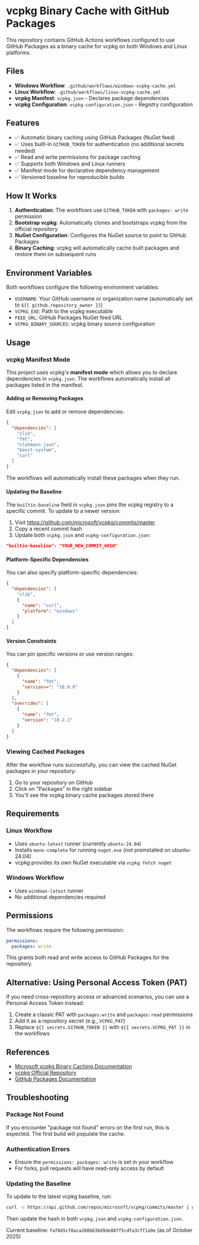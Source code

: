 # vcpkg Binary Cache with GitHub Packages

This repository contains GitHub Actions workflows configured to use GitHub Packages as a binary cache for vcpkg on both Windows and Linux platforms.

## Files

- **Windows Workflow**: `.github/workflows/windows-vcpkg-cache.yml`
- **Linux Workflow**: `.github/workflows/linux-vcpkg-cache.yml`
- **vcpkg Manifest**: `vcpkg.json` - Declares package dependencies
- **vcpkg Configuration**: `vcpkg-configuration.json` - Registry configuration

## Features

- ✅ Automatic binary caching using GitHub Packages (NuGet feed)
- ✅ Uses built-in `GITHUB_TOKEN` for authentication (no additional secrets needed)
- ✅ Read and write permissions for package caching
- ✅ Supports both Windows and Linux runners
- ✅ Manifest mode for declarative dependency management
- ✅ Versioned baseline for reproducible builds

## How It Works

1. **Authentication**: The workflows use `GITHUB_TOKEN` with `packages: write` permission
2. **Bootstrap vcpkg**: Automatically clones and bootstraps vcpkg from the official repository
3. **NuGet Configuration**: Configures the NuGet source to point to GitHub Packages
4. **Binary Caching**: vcpkg will automatically cache built packages and restore them on subsequent runs

## Environment Variables

Both workflows configure the following environment variables:

- `USERNAME`: Your GitHub username or organization name (automatically set to `${{ github.repository_owner }}`)
- `VCPKG_EXE`: Path to the vcpkg executable
- `FEED_URL`: GitHub Packages NuGet feed URL
- `VCPKG_BINARY_SOURCES`: vcpkg binary source configuration

## Usage

### vcpkg Manifest Mode

This project uses vcpkg's **manifest mode** which allows you to declare dependencies in `vcpkg.json`. The workflows automatically install all packages listed in the manifest.

#### Adding or Removing Packages

Edit `vcpkg.json` to add or remove dependencies:

```json
{
  "dependencies": [
    "zlib",
    "fmt",
    "nlohmann-json",
    "boost-system",
    "curl"
  ]
}
```

The workflows will automatically install these packages when they run.

#### Updating the Baseline

The `builtin-baseline` field in `vcpkg.json` pins the vcpkg registry to a specific commit. To update to a newer version:

1. Visit https://github.com/microsoft/vcpkg/commits/master
2. Copy a recent commit hash
3. Update both `vcpkg.json` and `vcpkg-configuration.json`:

```json
"builtin-baseline": "YOUR_NEW_COMMIT_HASH"
```

#### Platform-Specific Dependencies

You can also specify platform-specific dependencies:

```json
{
  "dependencies": [
    "zlib",
    {
      "name": "curl",
      "platform": "windows"
    }
  ]
}
```

#### Version Constraints

You can pin specific versions or use version ranges:

```json
{
  "dependencies": [
    {
      "name": "fmt",
      "version>=": "10.0.0"
    }
  ],
  "overrides": [
    {
      "name": "fmt",
      "version": "10.2.1"
    }
  ]
}
```

### Viewing Cached Packages

After the workflow runs successfully, you can view the cached NuGet packages in your repository:
1. Go to your repository on GitHub
2. Click on "Packages" in the right sidebar
3. You'll see the vcpkg binary cache packages stored there

## Requirements

### Linux Workflow
- Uses `ubuntu-latest` runner (currently `ubuntu-24.04`)
- Installs `mono-complete` for running `nuget.exe` (not preinstalled on ubuntu-24.04)
- vcpkg provides its own NuGet executable via `vcpkg fetch nuget`

### Windows Workflow
- Uses `windows-latest` runner
- No additional dependencies required

## Permissions

The workflows require the following permission:
```yaml
permissions:
  packages: write
```

This grants both read and write access to GitHub Packages for the repository.

## Alternative: Using Personal Access Token (PAT)

If you need cross-repository access or advanced scenarios, you can use a Personal Access Token instead:

1. Create a classic PAT with `packages:write` and `packages:read` permissions
2. Add it as a repository secret (e.g., `VCPKG_PAT`)
3. Replace `${{ secrets.GITHUB_TOKEN }}` with `${{ secrets.VCPKG_PAT }}` in the workflows

## References

- [Microsoft vcpkg Binary Caching Documentation](https://learn.microsoft.com/en-us/vcpkg/consume/binary-caching-github-packages)
- [vcpkg Official Repository](https://github.com/microsoft/vcpkg)
- [GitHub Packages Documentation](https://docs.github.com/en/packages)

## Troubleshooting

### Package Not Found
If you encounter "package not found" errors on the first run, this is expected. The first build will populate the cache.

### Authentication Errors
- Ensure the `permissions: packages: write` is set in your workflow
- For forks, pull requests will have read-only access by default

### Updating the Baseline
To update to the latest vcpkg baseline, run:
```bash
curl -s https://api.github.com/repos/microsoft/vcpkg/commits/master | grep -o '"sha": "[^"]*' | head -1 | cut -d'"' -f4
```
Then update the hash in both `vcpkg.json` and `vcpkg-configuration.json`.

Current baseline: `faf665cf8aca288b636d9de887f5cdfa3cff1a9e` (as of October 2025)

